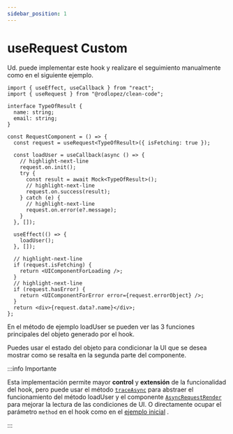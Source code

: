 ```yaml
---
sidebar_position: 1
---
```


# useRequest Custom

Ud. puede implementar este hook y realizare el seguimiento manualmente como en el siguiente ejemplo.

```tsx title="RequestComponent.tsx"
import { useEffect, useCallback } from "react";
import { useRequest } from "@rodlopez/clean-code";

interface TypeOfResult {
  name: string;
  email: string;
}

const RequestComponent = () => {
  const request = useRequest<TypeOfResult>({ isFetching: true });

  const loadUser = useCallback(async () => {
    // highlight-next-line
    request.on.init();
    try {
      const result = await Mock<TypeOfResult>();
      // highlight-next-line
      request.on.success(result);
    } catch (e) {
      // highlight-next-line
      request.on.error(e?.message);
    }
  }, []);

  useEffect(() => {
    loadUser();
  }, []);

  // highlight-next-line
  if (request.isFetching) {
    return <UIComponentForLoading />;
  }
  // highlight-next-line
  if (request.hasError) {
    return <UIComponentForError error={request.errorObject} />;
  }
  return <div>{request.data?.name}</div>;
};
```

En el método de ejemplo loadUser se pueden ver las 3 funciones principales del objeto generado por el hook.

Puedes usar el estado del objeto para condicionar la UI que se desea mostrar como se resalta en la segunda parte del componente.

:::info Importante

Esta implementación permite mayor **control** y **extensión** de la funcionalidad del hook, pero puede usar el método [`traceAsync`](/docs/request/traceAsync) para abstraer el funcionamiento del método loadUser y el componente [`AsyncRequestRender`](/docs/request/AsyncRequestRender) para mejorar la lectura de las condiciones de UI. O directamente ocupar el parámetro `method` en el hook como en el [ejemplo inicial](/docs/request/useRequest) .

:::
